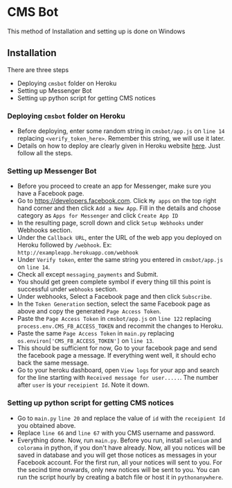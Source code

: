 # CMS Bot
This method of Installation and setting up is done on Windows 
## Installation
There are three steps
* Deploying `cmsbot` folder on Heroku
* Setting up Messenger Bot
* Setting up python script for getting CMS notices
### Deploying `cmsbot` folder on Heroku
* Before deploying, enter some random string in `cmsbot/app.js` on `line 14` replacing `<verify_token_here>`. Remember this string, we will use it later.
* Details on how to deploy are clearly given in Heroku website [here](https://devcenter.heroku.com/articles/getting-started-with-nodejs). Just follow all the steps.
### Setting up Messenger Bot
* Before you proceed to create an app for Messenger, make sure you have a Facebook page.
* Go to https://developers.facebook.com. Click `My apps` on the top right hand corner and then click `Add a New App`. Fill in the details and choose category as `Apps for Messenger` and click `Create App ID`
* In the resulting page, scroll down and click `Setup Webhooks` under Webhooks section.
* Under the `Callback URL`, enter the URL of the web app you deployed on Heroku followed by `/webhook`. Ex: `http://exampleapp.herokuapp.com/webhook`
* Under `Verify token`, enter the same string you entered in `cmsbot/app.js` on `line 14`.
* Check all except `messaging_payments` and Submit.
* You should get green complete symbol if every thing till this point is successful under `webhooks` section.
* Under webhooks, Select a Facebook page and then click `Subscribe`.
* In the `Token Generation` section, select the same Facebook page as above and copy the generated `Page Access Token`.
* Paste the `Page Access Token` in `cmsbot/app.js` on `line 122` replacing `process.env.CMS_FB_ACCESS_TOKEN` and recommit the changes to Heroku.
* Paste the same `Page Access Token` in `main.py` replacing `os.environ['CMS_FB_ACCESS_TOKEN']` on `line 13`.
* This should be sufficient for now, Go to your facebook page and send the facebook page a message. If everything went well, it should echo back the same message.
* Go to your heroku dashboard, open `View logs` for your app and search for the line starting with `Received message for user.....`. The number after `user` is your `receipient Id`. Note it down.
### Setting up python script for getting CMS notices
* Go to `main.py` `line 20` and replace the value of `id` with the `receipient Id` you obtained above.
* Replace `line 66` and `line 67` with you CMS username and password.
* Everything done. Now, run `main.py`. Before you run, install `selenium` and `colorama` in python, if you don't have already. Now, all you notices will be saved in database and you will get those notices as messages in your Facebook account. For the first run, all your notices will sent to you. For the secind time onwards, only new notices will be sent to you. You can run the script hourly by creating a batch file or host it in `pythonanywhere`.

